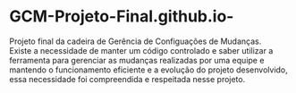# GCM-Projeto-Final.github.io-

Projeto final da cadeira de Gerência de Configuações de Mudanças.<br>
Existe a necessidade de manter um código controlado e saber utilizar a ferramenta para gerenciar as mudanças realizadas por uma equipe e mantendo o funcionamento eficiente e a evolução do projeto desenvolvido, essa necessidade foi compreendida e respeitada nesse projeto.

